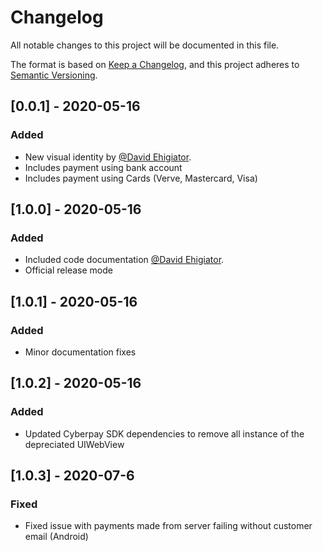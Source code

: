 # Changelog
All notable changes to this project will be documented in this file.

The format is based on [Keep a Changelog](https://keepachangelog.com/en/1.0.0/),
and this project adheres to [Semantic Versioning](https://semver.org/spec/v2.0.0.html).


## [0.0.1] - 2020-05-16
### Added
- New visual identity by [@David Ehigiator](https://github.com/davidehigiator).
- Includes payment using bank account
- Includes payment using Cards (Verve, Mastercard, Visa)

## [1.0.0] - 2020-05-16
### Added
- Included code documentation [@David Ehigiator](https://github.com/davidehigiator).
- Official release mode

## [1.0.1] - 2020-05-16
### Added
- Minor documentation fixes


## [1.0.2] - 2020-05-16
### Added
- Updated Cyberpay SDK dependencies to remove all instance of the depreciated UIWebView


## [1.0.3] - 2020-07-6
### Fixed
- Fixed issue with payments made from server failing without customer email (Android)